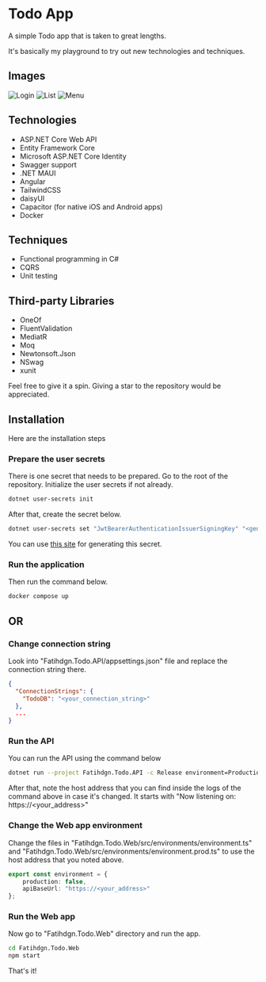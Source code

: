 # Todo App

A simple Todo app that is taken to great lengths.

It's basically my playground to try out new technologies and techniques.

## Images

![Login](images/login.png)
![List](images/list.png)
![Menu](images/menu.png)

## Technologies

- ASP.NET Core Web API
- Entity Framework Core
- Microsoft ASP.NET Core Identity
- Swagger support
- .NET MAUI
- Angular
- TailwindCSS
- daisyUI
- Capacitor (for native iOS and Android apps)
- Docker

## Techniques

- Functional programming in C#
- CQRS
- Unit testing

## Third-party Libraries

- OneOf
- FluentValidation
- MediatR
- Moq
- Newtonsoft.Json
- NSwag
- xunit

Feel free to give it a spin. Giving a star to the repository would be appreciated.

## Installation

Here are the installation steps

### Prepare the user secrets

There is one secret that needs to be prepared. Go to the root of the repository. Initialize the user secrets if not already.

```sh
dotnet user-secrets init
```

After that, create the secret below.

```sh
dotnet user-secrets set "JwtBearerAuthenticationIssuerSigningKey" "<generate_a_long_string_here>" --project "Fatihdgn.Todo.API"
```

You can use [this site](https://generate-random.org/string-generator?count=1&length=256&has_lowercase=0&has_lowercase=1&has_uppercase=0&has_symbols=0&has_numbers=0&has_numbers=1&is_pronounceable=0) for generating this secret.


### Run the application

Then run the command below.
```sh
docker compose up
```

## OR

### Change connection string

Look into "Fatihdgn.Todo.API/appsettings.json" file and replace the connection string there.


```json
{
  "ConnectionStrings": {
    "TodoDB": "<your_connection_string>"
  },
  ...
}
```

### Run the API

You can run the API using the command below

```sh
dotnet run --project Fatihdgn.Todo.API -c Release environment=Production
```

After that, note the host address that you can find inside the logs of the command above in case it's changed. It starts with "Now listening on: https://<your_address>"

### Change the Web app environment

Change the files in "Fatihdgn.Todo.Web/src/environments/environment.ts" and "Fatihdgn.Todo.Web/src/environments/environment.prod.ts" to use the host address that you noted above.

```ts
export const environment = {
    production: false,
    apiBaseUrl: "https://<your_address>"
};
```

### Run the Web app

Now go to "Fatihdgn.Todo.Web" directory and run the app.

```sh
cd Fatihdgn.Todo.Web
npm start
```

That's it!